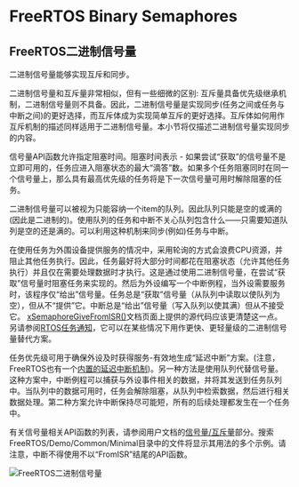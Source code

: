 # FreeRTOS Binary Semaphores

## FreeRTOS二进制信号量

二进制信号量能够实现互斥和同步。

二进制信号量和互斥量非常相似，但有一些细微的区别: 互斥量具备优先级继承机制，二进制信号量则不具备。因此，二进制信号量是实现同步(任务之间或任务与中断之间)的更好选择，而互斥体成为实现简单互斥的更好选择。互斥体如何用作互斥机制的描述同样适用于二进制信号量。本小节将仅描述二进制信号量实现同步的内容。

信号量API函数允许指定阻塞时间。阻塞时间表示 - 如果尝试“获取”的信号量不是立即可用的，任务应进入阻塞状态的最大“滴答”数。如果多个任务阻塞同时在同一个信号量上，那么具有最高优先级的任务将是下一次信号量可用时解除阻塞的任务。

二进制信号量可以被视为只能容纳一个item的队列。因此队列只能是空的或满的(因此是二进制的)。使用队列的任务和中断不关心队列包含什么——只需要知道队列是空的还是满的。可以利用这种机制来同步(例如)任务与中断。 

在使用任务为外围设备提供服务的情况中，采用轮询的方式会浪费CPU资源，并阻止其他任务执行。因此，任务最好将大部分时间都花在阻塞状态（允许其他任务执行）并且仅在需要处理数据时才执行。这是通过使用二进制信号量，在尝试“获取”信号量时阻塞任务来实现的。然后为外设编写一个中断例程，当外设需要服务时，该程序仅“给出”信号量。任务总是“获取”信号量（从队列中读取以使队列为空），但从不“提供”它。中断总是“给出”信号量（写入队列以使其满）但从不接受它。 [xSemaphoreGiveFromISR()](https://freertos.org/a00124.html)文档页面上提供的源代码应该更清楚这一点。另请参阅[RTOS任务通知](https://freertos.org/RTOS-task-notifications.html)，它可以在某些情况下用作更快、更轻量级的二进制信号量替代方案。

任务优先级可用于确保外设及时获得服务-有效地生成“延迟中断”方案。(注意，FreeRTOS也有一个[内置的延迟中断机制](https://freertos.org/xTimerPendFunctionCallFromISR.html))。另一种方法是使用队列代替信号量。这种方案中，中断例程可以捕获与外设事件相关的数据，并将其发送到任务队列中。当队列中的数据可用时，任务会解除阻塞，从队列中检索数据，然后进行相关数据处理。第二种方案允许中断保持尽可能短，所有的后续处理都发生在一个任务中。 

有关信号量相关API函数的列表，请参阅用户文档的[信号量/互斥量](https://freertos.org/a00113.html)部分。搜索FreeRTOS/Demo/Common/Minimal目录中的文件将显示其用法的多个示例。请注意，中断不得使用不以“FromISR”结尾的API函数。

![FreeRTOS二进制信号量](https://freertos.org/fr-content-src/uploads/2018/07/binary-semaphore.gif "二进制信号量通过任务实现同步")
